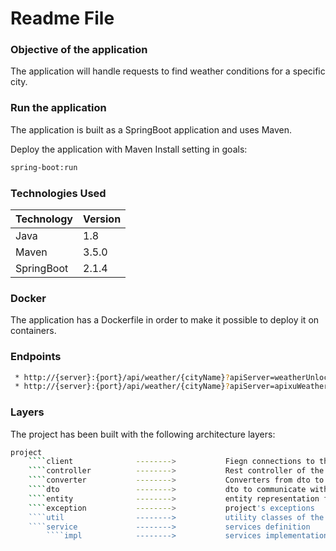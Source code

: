 # Readme File

### Objective of the application

The application will handle requests to find weather conditions for a specific city. 


### Run the application

The application is built as a SpringBoot application and uses Maven.

Deploy the application with Maven Install setting in goals:
```bash
spring-boot:run
```  

### Technologies Used

Technology	|	Version
----------	|	-------
Java		|	1.8
Maven		|	3.5.0
SpringBoot	|   2.1.4	

### Docker
The application has a Dockerfile in order to make it possible to deploy it on containers.
  
### Endpoints

```bash
 * http://{server}:{port}/api/weather/{cityName}?apiServer=weatherUnlocked
 * http://{server}:{port}/api/weather/{cityName}?apiServer=apixuWeather
```

### Layers
The project has been built with the following architecture layers:
```bash
project
    ````client              -------->           Fiegn connections to the 2 weather apis
    ````controller          -------->           Rest controller of the application
    ````converter           -------->           Converters from dto to entity and viceversa
    ````dto                 -------->           dto to communicate with other services
    ````entity              -------->           entity representation for weather
    ````exception           -------->           project's exceptions
    ````util                -------->           utility classes of the project
    ````service             -------->           services definition
        ````impl            -------->           services implementation
```